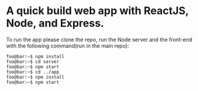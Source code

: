 # A quick build web app with ReactJS, Node, and Express.
To run the app please clone the repo, run the Node server and the front-end with the following command(run in the main repo):
```console
foo@bar:~$ npm install
foo@bar:~$ cd server
foo@bar:~$ npm start
foo@bar:~$ cd ../app
foo@bar:~$ npm install
foo@bar:~$ npm start
```
